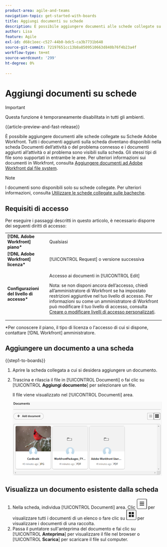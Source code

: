 ```yaml
---
product-area: agile-and-teams
navigation-topic: get-started-with-boards
title: Aggiungi documenti su schede
description: È possibile aggiungere documenti alle schede collegate su Schede Adobe Workfront.
author: Lisa
feature: Agile
exl-id: d68c1eec-c527-44b0-bdc5-ca3b7731b648
source-git-commit: 72197651cc13b8a8509510663d840b76f4b23a4f
workflow-type: tm+mt
source-wordcount: '299'
ht-degree: 0%

---
```


# Aggiungi documenti su schede

>[!IMPORTANT]
>
>Questa funzione è temporaneamente disabilitata in tutti gli ambienti.

{{article-preview-and-fast-release}}

È possibile aggiungere documenti alle schede collegate su Schede Adobe Workfront. Tutti i documenti aggiunti sulla scheda diventano disponibili nella scheda Documenti dell’attività o del problema connesso e i documenti aggiunti all’attività o al problema sono visibili sulla scheda. Gli stessi tipi di file sono supportati in entrambe le aree. Per ulteriori informazioni sui documenti in Workfront, consulta [Aggiungere documenti ad Adobe Workfront dal file system](/help/quicksilver/documents/adding-documents-to-workfront/add-documents-from-file-system.md).

>[!NOTE]
>
>I documenti sono disponibili solo su schede collegate. Per ulteriori informazioni, consulta [Utilizzare le schede collegate sulle bacheche](/help/quicksilver/agile/get-started-with-boards/connected-cards.md).

## Requisiti di accesso

Per eseguire i passaggi descritti in questo articolo, è necessario disporre dei seguenti diritti di accesso:

<table style="table-layout:auto"> 
 <tbody> 
  <tr> 
   <td role="rowheader"><strong>[!DNL Adobe Workfront] piano*</strong></td> 
   <td> <p>Qualsiasi</p> </td> 
  </tr> 
  <tr> 
   <td role="rowheader"><strong>[!DNL Adobe Workfront] licenza*</strong></td> 
   <td> <p>[!UICONTROL Request] o versione successiva</p> </td> 
  </tr> 
  <tr>
   <td role="rowheader"><strong>Configurazioni del livello di accesso*</strong></td>
   <td><p>Accesso ai documenti in [!UICONTROL Edit]</p><p>Nota: se non disponi ancora dell’accesso, chiedi all’amministratore di Workfront se ha impostato restrizioni aggiuntive nel tuo livello di accesso. Per informazioni su come un amministratore di Workfront può modificare il tuo livello di accesso, consulta <a href="/help/quicksilver/administration-and-setup/add-users/configure-and-grant-access/create-modify-access-levels.md" class="MCXref xref">Creare o modificare livelli di accesso personalizzati</a>.</p></td>
  </tr>
 </tbody> 
</table>

&#42;Per conoscere il piano, il tipo di licenza o l&#39;accesso di cui si dispone, contattare [!DNL Workfront] amministratore.

## Aggiungere un documento a una scheda

{{step1-to-boards}}

1. Aprire la scheda collegata a cui si desidera aggiungere un documento.
1. Trascina e rilascia il file in [!UICONTROL Documenti] o fai clic su [!UICONTROL **Aggiungi documento**] per selezionare un file.

   Il file viene visualizzato nel [!UICONTROL Documenti] area.

   ![Documenti aggiunti alla scheda](assets/add-document-to-card.png)

## Visualizza un documento esistente dalla scheda

1. Nella scheda, individua [!UICONTROL Documenti] area. Clic ![Icona elenco](assets/docs-list-icon.png) per visualizzare tutti i documenti di un elenco o fare clic su ![Icona Galleria](assets/docs-gallery-icon.png) per visualizzare i documenti di una raccolta.
1. Passa il puntatore sull&#39;anteprima del documento e fai clic su [!UICONTROL **Anteprima**] per visualizzare il file nel browser o [!UICONTROL **Scarica**] per scaricare il file sul computer.
